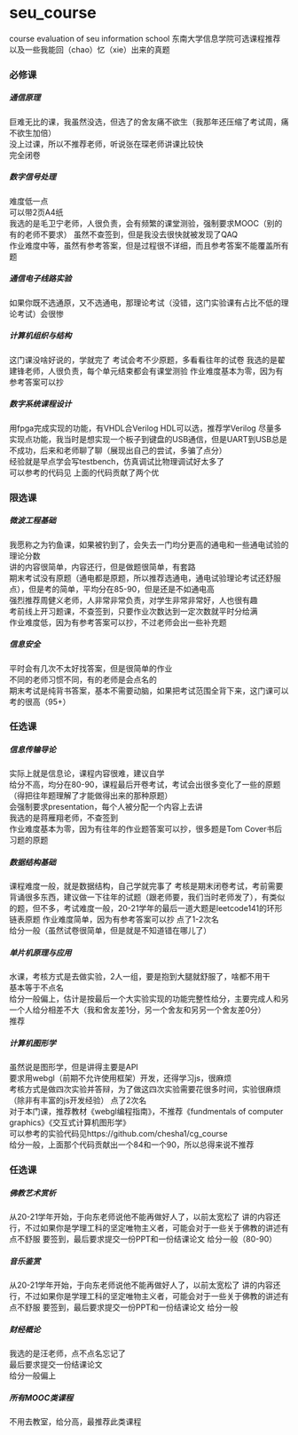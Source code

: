 # seu_course
course evaluation of seu information school 
东南大学信息学院可选课程推荐  
以及一些我能回（chao）忆（xie）出来的真题  

### 必修课
##### 通信原理
巨难无比的课，我虽然没选，但选了的舍友痛不欲生（我那年还压缩了考试周，痛不欲生加倍）  
没上过课，所以不推荐老师，听说张在琛老师讲课比较快  
完全闭卷

##### 数字信号处理
难度低一点  
可以带2页A4纸  
我选的是毛卫宁老师，人很负责，会有频繁的课堂测验，强制要求MOOC（别的有的老师不要求）
虽然不查签到，但是我没去很快就被发现了QAQ  
作业难度中等，虽然有参考答案，但是过程很不详细，而且参考答案不能覆盖所有题

##### 通信电子线路实验
如果你既不选通原，又不选通电，那理论考试（没错，这门实验课有占比不低的理论考试）会很惨

##### 计算机组织与结构
这门课没啥好说的，学就完了
考试会考不少原题，多看看往年的试卷
我选的是翟建锋老师，人很负责，每个单元结束都会有课堂测验
作业难度基本为零，因为有参考答案可以抄  

##### 数字系统课程设计
用fpga完成实现的功能，有VHDL合Verilog HDL可以选，推荐学Verilog 
尽量多实现点功能，我当时是想实现一个板子到键盘的USB通信，但是UART到USB总是不成功，后来和老师聊了聊（展现出自己的尝试，多骗了点分）  
经验就是早点学会写testbench，仿真调试比物理调试好太多了  
可以参考的代码见
上面的代码贡献了两个优


### 限选课

##### 微波工程基础
我愿称之为钓鱼课，如果被钓到了，会失去一门均分更高的通电和一些通电试验的理论分数  
讲的内容很简单，内容还行，但是做题很简单，有套路  
期末考试没有原题（通电都是原题，所以推荐选通电，通电试验理论考试还舒服点），但是考的简单，平均分在85-90，但是还是不如通电高  
强烈推荐周健义老师，人非常非常负责，对学生非常非常好，人也很有趣  
考前线上开习题课，不查签到，只要作业次数达到一定次数就平时分给满  
作业难度低，因为有参考答案可以抄，不过老师会出一些补充题  


##### 信息安全
平时会有几次不太好找答案，但是很简单的作业  
不同的老师习惯不同，有的老师是会点名的  
期末考试是纯背书答案，基本不需要动脑，如果把考试范围全背下来，这门课可以考的很高（95+）




### 任选课

##### 信息传输导论
实际上就是信息论，课程内容很难，建议自学  
给分不高，均分在80-90，课程最后开卷考试，考试会出很多变化了一些的原题（得把往年题理解了才能做得出来的那种原题）  
会强制要求presentation，每个人被分配一个内容上去讲  
我选的是蒋雁翔老师，不查签到  
作业难度基本为零，因为有往年的作业题答案可以抄，很多题是Tom Cover书后习题的原题  


##### 数据结构基础
课程难度一般，就是数据结构，自己学就完事了
考核是期末闭卷考试，考前需要背诵很多东西，建议做一下往年的试题（跟老师要，我们当时老师发了），有类似的题，但不多，考试难度一般，20-21学年的最后一道大题是leetcode141的环形链表原题
作业难度简单，因为有参考答案可以抄
点了1-2次名  
给分一般（虽然试卷很简单，但是就是不知道错在哪儿了）  


##### 单片机原理与应用
水课，考核方式是去做实验，2人一组，要是抱到大腿就舒服了，啥都不用干  
基本等于不点名  
给分一般偏上，估计是按最后一个大实验实现的功能完整性给分，主要完成人和另一个人给分相差不大（我和舍友差1分，另一个舍友和另另一个舍友差0分）  
推荐  

##### 计算机图形学
虽然说是图形学，但是讲得主要是API  
要求用webgl（前期不允许使用框架）开发，还得学习js，很麻烦  
考核方式是做四次实验并答辩，为了做这四次实验需要花很多时间，实验很麻烦（除非有丰富的js开发经验）
点了2次名  
对于本门课，推荐教材《webgl编程指南》，不推荐《fundmentals of computer graphics》《交互式计算机图形学》  
可以参考的实验代码见https://github.com/chesha1/cg_course  
给分一般，上面那个代码贡献出一个84和一个90，所以总得来说不推荐



### 任选课
##### 佛教艺术赏析
从20-21学年开始，于向东老师说他不能再做好人了，以前太宽松了
讲的内容还行，不过如果你是学理工科的坚定唯物主义者，可能会对于一些关于佛教的讲述有点不舒服
要签到，最后要求提交一份PPT和一份结课论文
给分一般（80-90）

##### 音乐鉴赏
从20-21学年开始，于向东老师说他不能再做好人了，以前太宽松了
讲的内容还行，不过如果你是学理工科的坚定唯物主义者，可能会对于一些关于佛教的讲述有点不舒服
要签到，最后要求提交一份PPT和一份结课论文
给分一般  


##### 财经概论
我选的是汪老师，点不点名忘记了  
最后要求提交一份结课论文  
给分一般偏上  

##### 所有MOOC类课程
不用去教室，给分高，最推荐此类课程







